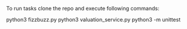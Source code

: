 To run tasks clone the repo and execute following commands:

python3 fizzbuzz.py
python3 valuation_service.py
python3 -m unittest
